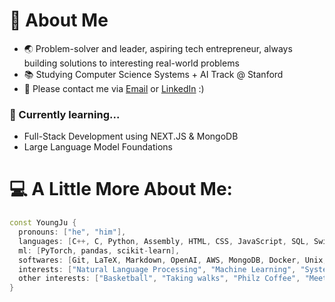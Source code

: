 # 💫 About Me
- 🌏 Problem-solver and leader, aspiring tech entrepreneur, always building solutions to interesting real-world problems
- 📚 Studying Computer Science Systems + AI Track @ Stanford
- 🤙 Please contact me via [Email](yjcsean@stanford.edu) or [LinkedIn](https://www.linkedin.com/in/youngjuchoi/) :)

### 🌱 Currently learning...
- Full-Stack Development using NEXT.JS & MongoDB
- Large Language Model Foundations

# 💻 A Little More About Me:
```C++
const YoungJu {
  pronouns: ["he", "him"], 
  languages: [C++, C, Python, Assembly, HTML, CSS, JavaScript, SQL, Swift], 
  ml: [PyTorch, pandas, scikit-learn], 
  softwares: [Git, LaTeX, Markdown, OpenAI, AWS, MongoDB, Docker, Unix, Rapid API, VS Code], 
  interests: ["Natural Language Processing", "Machine Learning", "Systems", "Databases", "Software Engineering"], 
  other interests: ["Basketball", "Taking walks", "Philz Coffee", "Meeting new people!"]
}
